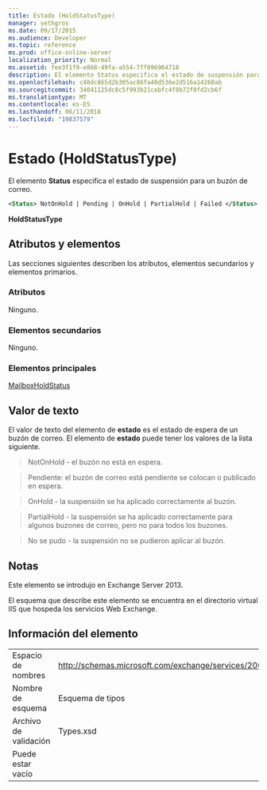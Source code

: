 ```yaml
---
title: Estado (HoldStatusType)
manager: sethgros
ms.date: 09/17/2015
ms.audience: Developer
ms.topic: reference
ms.prod: office-online-server
localization_priority: Normal
ms.assetid: fee3f1f9-e868-49fa-a554-7ff096964718
description: El elemento Status especifica el estado de suspensión para un buzón de correo.
ms.openlocfilehash: c40dc865d2b305ac86fa40d536e2d516a14260ab
ms.sourcegitcommit: 34041125dc8c5f993b21cebfc4f8b72f0fd2cb6f
ms.translationtype: MT
ms.contentlocale: es-ES
ms.lasthandoff: 06/11/2018
ms.locfileid: "19837579"
---
```

# <a name="status-holdstatustype"></a>Estado (HoldStatusType)

El elemento **Status** especifica el estado de suspensión para un buzón de correo. 
  
```XML
<Status> NotOnHold | Pending | OnHold | PartialHold | Failed </Status>
```

 **HoldStatusType**
## <a name="attributes-and-elements"></a>Atributos y elementos

Las secciones siguientes describen los atributos, elementos secundarios y elementos primarios.
  
### <a name="attributes"></a>Atributos

Ninguno.
  
### <a name="child-elements"></a>Elementos secundarios

Ninguno.
  
### <a name="parent-elements"></a>Elementos principales

[MailboxHoldStatus](mailboxholdstatus.md)
  
## <a name="text-value"></a>Valor de texto

El valor de texto del elemento de **estado** es el estado de espera de un buzón de correo. El elemento de **estado** puede tener los valores de la lista siguiente. 
  
> NotOnHold - el buzón no está en espera.
    
> Pendiente: el buzón de correo está pendiente se colocan o publicado en espera. 
    
> OnHold - la suspensión se ha aplicado correctamente al buzón. 
    
> PartialHold - la suspensión se ha aplicado correctamente para algunos buzones de correo, pero no para todos los buzones.
    
> No se pudo - la suspensión no se pudieron aplicar al buzón.
    
## <a name="remarks"></a>Notas

Este elemento se introdujo en Exchange Server 2013.
  
El esquema que describe este elemento se encuentra en el directorio virtual IIS que hospeda los servicios Web Exchange.
  
## <a name="element-information"></a>Información del elemento

|||
|:-----|:-----|
|Espacio de nombres  <br/> |http://schemas.microsoft.com/exchange/services/2006/types  <br/> |
|Nombre de esquema  <br/> |Esquema de tipos  <br/> |
|Archivo de validación  <br/> |Types.xsd  <br/> |
|Puede estar vacío  <br/> ||
   

